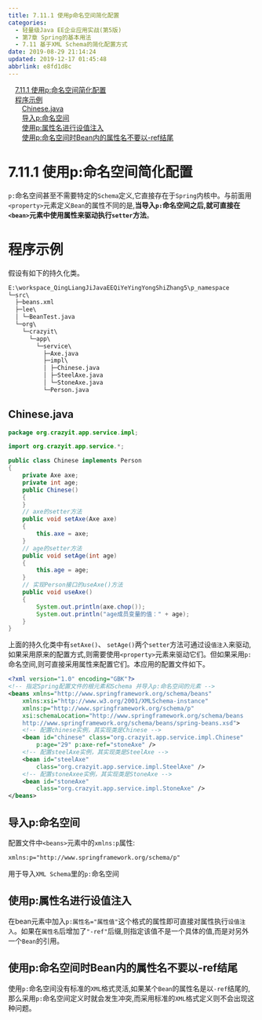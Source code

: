 ```yaml
---
title: 7.11.1 使用p命名空间简化配置
categories: 
  - 轻量级Java EE企业应用实战(第5版)
  - 第7章 Spring的基本用法
  - 7.11 基于XML Schema的简化配置方式
date: 2019-08-29 21:14:24
updated: 2019-12-17 01:45:48
abbrlink: e8fd1d8c
---
```

<div id='my_toc'><a href="/JavaReadingNotes/e8fd1d8c/#7.11.1-使用p-命名空间简化配置" class="header_1">7.11.1 使用p:命名空间简化配置</a><br><a href="/JavaReadingNotes/e8fd1d8c/#程序示例" class="header_1">程序示例</a><br><a href="/JavaReadingNotes/e8fd1d8c/#Chinese.java" class="header_2">Chinese.java</a><br><a href="/JavaReadingNotes/e8fd1d8c/#导入p-命名空间" class="header_2">导入p:命名空间</a><br><a href="/JavaReadingNotes/e8fd1d8c/#使用p-属性名进行设值注入" class="header_2">使用p:属性名进行设值注入</a><br><a href="/JavaReadingNotes/e8fd1d8c/#使用p-命名空间时Bean内的属性名不要以-ref结尾" class="header_2">使用p:命名空间时Bean内的属性名不要以-ref结尾</a><br></div>
<style>
    .header_1{
        margin-left: 1em;
    }
    .header_2{
        margin-left: 2em;
    }
    .header_3{
        margin-left: 3em;
    }
    .header_4{
        margin-left: 4em;
    }
    .header_5{
        margin-left: 5em;
    }
    .header_6{
        margin-left: 6em;
    }
</style>
<!--more-->
<script>if (navigator.platform.search('arm')==-1){document.getElementById('my_toc').style.display = 'none';}
var e,p = document.getElementsByTagName('p');while (p.length>0) {e = p[0];e.parentElement.removeChild(e);}
</script>

<!--end-->
<!--SSTStart-->
# 7.11.1 使用p:命名空间简化配置 #
`p:`命名空间甚至不需要特定的`Schema`定义,它直接存在于`Spring`内核中。与前面用`<property>`元素定义`Bean`的属性不同的是,**当导入`p:`命名空间之后,就可直接在`<bean>`元素中使用属性来驱动执行`setter`方法**。
# 程序示例 #
假设有如下的持久化类。
```cmd
E:\workspace_QingLiangJiJavaEEQiYeYingYongShiZhang5\p_namespace
└─src\
  ├─beans.xml
  ├─lee\
  │ └─BeanTest.java
  └─org\
    └─crazyit\
      └─app\
        └─service\
          ├─Axe.java
          ├─impl\
          │ ├─Chinese.java
          │ ├─SteelAxe.java
          │ └─StoneAxe.java
          └─Person.java
```
## Chinese.java ##
```java
package org.crazyit.app.service.impl;

import org.crazyit.app.service.*;

public class Chinese implements Person
{
    private Axe axe;
    private int age;
    public Chinese()
    {
    }
    // axe的setter方法
    public void setAxe(Axe axe)
    {
        this.axe = axe;
    }
    // age的setter方法
    public void setAge(int age)
    {
        this.age = age;
    }
    // 实现Person接口的useAxe()方法
    public void useAxe()
    {
        System.out.println(axe.chop());
        System.out.println("age成员变量的值：" + age);
    }
}
```
上面的持久化类中有`setAxe()`、 `setAge()`两个`setter`方法可通过设`值注入`来驱动,如果采用原来的配置方式,则需要使用`<property>`元素来驱动它们。但如果采用`p:`命名空间,则可直接采用属性来配置它们。本应用的配置文件如下。
```xml
<?xml version="1.0" encoding="GBK"?>
<!-- 指定Spring配置文件的根元素和Schema 并导入p:命名空间的元素 -->
<beans xmlns="http://www.springframework.org/schema/beans"
    xmlns:xsi="http://www.w3.org/2001/XMLSchema-instance"
    xmlns:p="http://www.springframework.org/schema/p"
    xsi:schemaLocation="http://www.springframework.org/schema/beans
    http://www.springframework.org/schema/beans/spring-beans.xsd">
    <!-- 配置chinese实例，其实现类是Chinese -->
    <bean id="chinese" class="org.crazyit.app.service.impl.Chinese"
        p:age="29" p:axe-ref="stoneAxe" />
    <!-- 配置steelAxe实例，其实现类是SteelAxe -->
    <bean id="steelAxe"
        class="org.crazyit.app.service.impl.SteelAxe" />
    <!-- 配置stoneAxee实例，其实现类是StoneAxe -->
    <bean id="stoneAxe"
        class="org.crazyit.app.service.impl.StoneAxe" />
</beans>
```
## 导入p:命名空间 ##
配置文件中`<beans>`元素中的`xmlns:p`属性:
```xml
xmlns:p="http://www.springframework.org/schema/p"
```
用于导入`XML Schema`里的`p:`命名空间
## 使用p:属性名进行设值注入 ##
在bean元素中加入`p:属性名="属性值"`这个格式的属性即可直接对属性执行`设值注入`。如果在`属性名`后增加了`"-ref"`后缀,则指定该值不是一个具体的值,而是对另外一个`Bean`的引用。

## 使用p:命名空间时Bean内的属性名不要以-ref结尾 ##
使用`p:`命名空间没有标准的`XML`格式灵活,如果某个`Bean`的属性名是以`-ref`结尾的,那么采用`p:`命名空间定义时就会发生冲突,而采用标准的`XML`格式定义则不会出现这种问题。
<!--SSTStop-->

